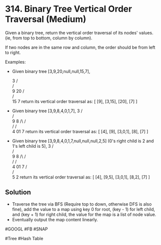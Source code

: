 # 314. Binary Tree Vertical Order Traversal (Medium)

Given a binary tree, return the vertical order traversal of its nodes' values. (ie, from top to bottom, column by column).

If two nodes are in the same row and column, the order should be from left to right.

Examples:

- Given binary tree [3,9,20,null,null,15,7],

   3
  /\
 /  \
 9  20
    /\
   /  \
  15   7
return its vertical order traversal as:
[
  [9],
  [3,15],
  [20],
  [7]
]

- Given binary tree [3,9,8,4,0,1,7],
     3
    /\
   /  \
   9   8
  /\  /\
 /  \/  \
 4  01   7
return its vertical order traversal as:
[
  [4],
  [9],
  [3,0,1],
  [8],
  [7]
]

- Given binary tree [3,9,8,4,0,1,7,null,null,null,2,5] (0's right child is 2 and 1's left child is 5),
     3
    /\
   /  \
   9   8
  /\  /\
 /  \/  \
 4  01   7
    /\
   /  \
   5   2
return its vertical order traversal as:
[
  [4],
  [9,5],
  [3,0,1],
  [8,2],
  [7]
]

## Solution
- Traverse the tree via BFS (Require top to down, otherwise DFS is also fine), add the value to a map using key 0 for root, (key - 1) for left child, and (key + 1) for right child, the value for the map is a list of node value.
- Eventually output the map content linearly.

#GOOGL #FB #SNAP

#Tree #Hash Table

